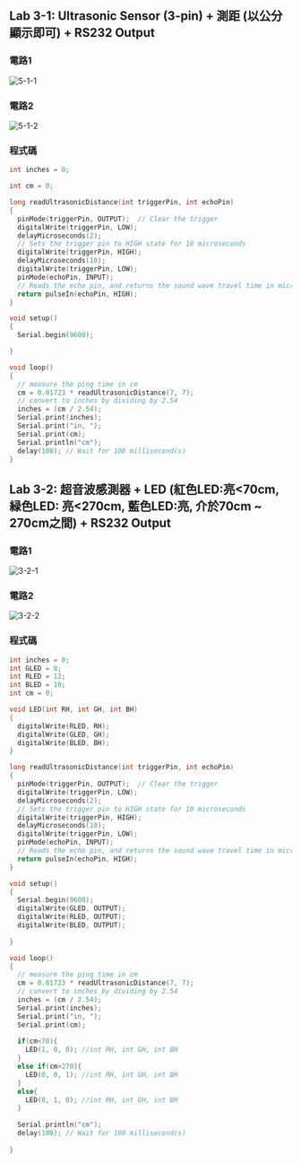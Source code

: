 ## Lab 3-1: Ultrasonic Sensor (3-pin) + 測距 (以公分顯示即可) + RS232 Output
### 電路1
![5-1-1](https://user-images.githubusercontent.com/89329182/134792472-0bd4f4b9-636c-4757-931d-e31593c0e1a2.jpg)
### 電路2
![5-1-2](https://user-images.githubusercontent.com/89329182/134792473-33ff4389-6fac-4d2b-83c2-b410f72a67d3.jpg)
### 程式碼
````c
int inches = 0;

int cm = 0;

long readUltrasonicDistance(int triggerPin, int echoPin)
{
  pinMode(triggerPin, OUTPUT);  // Clear the trigger
  digitalWrite(triggerPin, LOW);
  delayMicroseconds(2);
  // Sets the trigger pin to HIGH state for 10 microseconds
  digitalWrite(triggerPin, HIGH);
  delayMicroseconds(10);
  digitalWrite(triggerPin, LOW);
  pinMode(echoPin, INPUT);
  // Reads the echo pin, and returns the sound wave travel time in microseconds
  return pulseIn(echoPin, HIGH);
}

void setup()
{
  Serial.begin(9600);

}

void loop()
{
  // measure the ping time in cm
  cm = 0.01723 * readUltrasonicDistance(7, 7);
  // convert to inches by dividing by 2.54
  inches = (cm / 2.54);
  Serial.print(inches);
  Serial.print("in, ");
  Serial.print(cm);
  Serial.println("cm");
  delay(100); // Wait for 100 millisecond(s)
}
````
## Lab 3-2: 超音波感測器 + LED (紅色LED:亮<70cm, 緑色LED: 亮<270cm, 藍色LED:亮, 介於70cm ~ 270cm之間) + RS232 Output
### 電路1
![3-2-1](https://user-images.githubusercontent.com/89329182/134792772-946f128a-9da1-4536-b052-e3356935b6d0.png)
### 電路2
![3-2-2](https://user-images.githubusercontent.com/89329182/134792773-ba0b763e-ff7e-48d8-a31e-e2dd52bc6cd3.png)
### 程式碼
````c
int inches = 0;
int GLED = 8;
int RLED = 12;
int BLED = 10;
int cm = 0;

void LED(int RH, int GH, int BH)
{
  digitalWrite(RLED, RH);  
  digitalWrite(GLED, GH);
  digitalWrite(BLED, BH);   
}

long readUltrasonicDistance(int triggerPin, int echoPin)
{
  pinMode(triggerPin, OUTPUT);  // Clear the trigger
  digitalWrite(triggerPin, LOW);
  delayMicroseconds(2);
  // Sets the trigger pin to HIGH state for 10 microseconds
  digitalWrite(triggerPin, HIGH);
  delayMicroseconds(10);
  digitalWrite(triggerPin, LOW);
  pinMode(echoPin, INPUT);
  // Reads the echo pin, and returns the sound wave travel time in microseconds
  return pulseIn(echoPin, HIGH);
}

void setup()
{
  Serial.begin(9600);
  digitalWrite(GLED, OUTPUT);
  digitalWrite(RLED, OUTPUT);  
  digitalWrite(BLED, OUTPUT);    
  
}

void loop()
{
  // measure the ping time in cm
  cm = 0.01723 * readUltrasonicDistance(7, 7);
  // convert to inches by dividing by 2.54
  inches = (cm / 2.54);
  Serial.print(inches);
  Serial.print("in, ");
  Serial.print(cm);
  
  if(cm<70){
    LED(1, 0, 0); //int RH, int GH, int BH    
  }
  else if(cm>270){
    LED(0, 0, 1); //int RH, int GH, int BH      
  }
  else{
    LED(0, 1, 0); //int RH, int GH, int BH      
  }
    
  Serial.println("cm");
  delay(100); // Wait for 100 millisecond(s)
   
}
````
